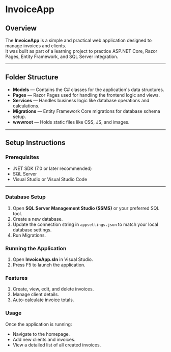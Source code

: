 # InvoiceApp

## Overview  

The **InvoiceApp** is a simple and practical web application designed to manage invoices and clients.  
It was built as part of a learning project to practice ASP.NET Core, Razor Pages, Entity Framework, and SQL Server integration.

---

## Folder Structure

- **Models** — Contains the C# classes for the application's data structures.
- **Pages** — Razor Pages used for handling the frontend logic and views.
- **Services** — Handles business logic like database operations and calculations.
- **Migrations** — Entity Framework Core migrations for database schema setup.
- **wwwroot** — Holds static files like CSS, JS, and images.

---

## Setup Instructions

### Prerequisites

- .NET SDK (7.0 or later recommended)
- SQL Server
- Visual Studio or Visual Studio Code

---

### Database Setup

1. Open **SQL Server Management Studio (SSMS)** or your preferred SQL tool.
2. Create a new database.
3. Update the connection string in `appsettings.json` to match your local database settings.
4. Run Migrations.

### Running the Application

1. Open **InvoiceApp.sln** in Visual Studio.
2. Press F5 to launch the application.

### Features

1. Create, view, edit, and delete invoices.
2. Manage client details.
3. Auto-calculate invoice totals.

### Usage

Once the application is running:

- Navigate to the homepage.
- Add new clients and invoices.
- View a detailed list of all created invoices.

